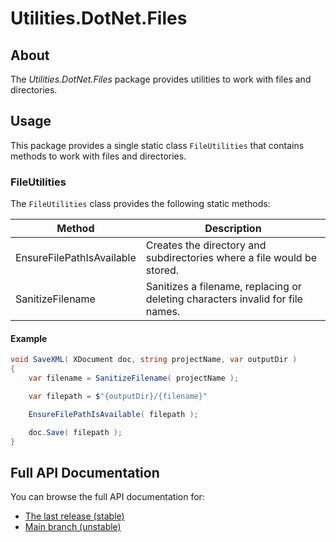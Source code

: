 # Utilities.DotNet.Files

## About

The _Utilities.DotNet.Files_ package provides utilities to work with files and directories.

## Usage

This package provides a single static class `FileUtilities` that contains methods to work with files and directories.

### FileUtilities

The `FileUtilities` class provides the following static methods:

| Method                    | Description                                                             |
|---------------------------|-------------------------------------------------------------------------|
| EnsureFilePathIsAvailable | Creates the directory and subdirectories where a file would be stored.  |
| SanitizeFilename | Sanitizes a filename, replacing or deleting characters invalid for file names.   |

#### Example

``` CS
void SaveXML( XDocument doc, string projectName, var outputDir )
{
	var filename = SanitizeFilename( projectName );

    var filepath = $"{outputDir}/{filename}"

    EnsureFilePathIsAvailable( filepath );

    doc.Save( filepath );
}
```

## Full API Documentation

You can browse the full API documentation for:
 - [The last release (stable)](https://safetwice.github.io/Utilities.DotNet/stable/namespace_utilities_1_1_dot_net_1_1_files)
 - [Main branch (unstable)](https://safetwice.github.io/Utilities.DotNet/main/namespace_utilities_1_1_dot_net_1_1_files)

